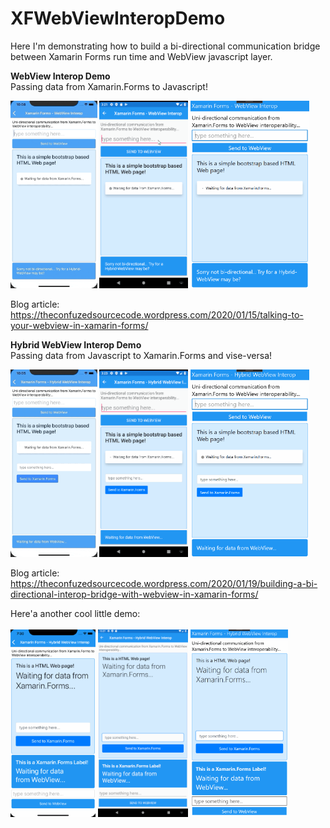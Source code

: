 # XFWebViewInteropDemo
Here I'm demonstrating how to build a bi-directional communication bridge between Xamarin Forms run time and WebView javascript layer. 

**WebView Interop Demo** <br />
Passing data from Xamarin.Forms to Javascript!

<img src="/screenshots/XFWebViewInteropIos.gif" height="300"/> <img src="/screenshots/XFWebViewInteropAndroid.gif" height="300"/> <img src="/screenshots/XFWebViewInteropWindows.gif" height="300"/>

Blog article: https://theconfuzedsourcecode.wordpress.com/2020/01/15/talking-to-your-webview-in-xamarin-forms/


**Hybrid WebView Interop Demo** <br />
Passing data from Javascript to Xamarin.Forms and vise-versa!

<img src="/screenshots/XFHybridWebViewInteropIos.gif" height="300"/> <img src="/screenshots/XFHybridWebViewInteropAndroid.gif" height="300"/> <img src="/screenshots/XFHybridWebViewInteropWindows.gif" height="300"/>

Blog article: https://theconfuzedsourcecode.wordpress.com/2020/01/19/building-a-bi-directional-interop-bridge-with-webview-in-xamarin-forms/

Here'a another cool little demo:  <br /><br />
<img src="/screenshots/ChatDemoiOS.gif" height="300"/> <img src="/screenshots/ChatDemoAndroid.gif" height="300"/> <img src="/screenshots/ChatDemoUWP.gif" height="300"/>
